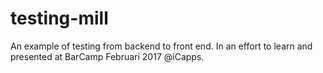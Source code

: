 # testing-mill
An example of testing from backend to front end. In an effort to learn and presented at BarCamp Februari 2017 @iCapps.
